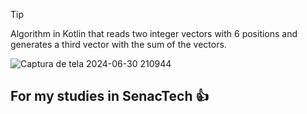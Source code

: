 >[!TIP]
> Algorithm in Kotlin that reads two integer vectors with 6 positions and generates a third vector with the sum of the vectors.
>
>
![Captura de tela 2024-06-30 210944](https://github.com/Zehlito/Soma-de-vetores-Kotlin-/assets/92304737/86874fb4-2649-4904-9d20-da6abf70ef60)

## For my studies in SenacTech :+1:
